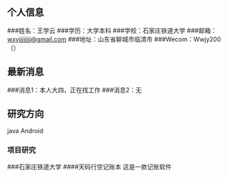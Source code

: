 ## 个人信息
###姓名：王学云
###学历：大学本科
###学校：石家庄铁道大学
###邮箱：wxyjjjjjjjj@gmail.com
###地址：山东省聊城市临清市
###Wecom：Wwjy200（）



## 最新消息
###消息1：本人大四，正在找工作
###消息2：无


## 研究方向
java
Android


### 项目研究
###石家庄铁道大学
####天码行空记账本
这是一款记账软件
